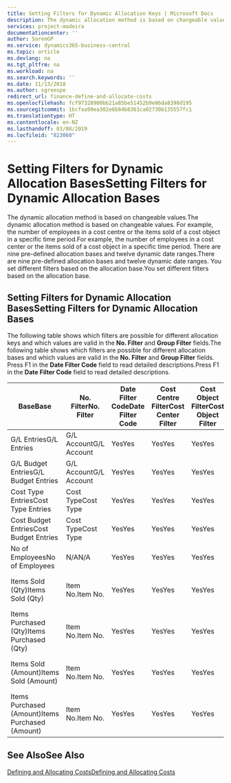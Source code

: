 ```yaml
---
title: Setting Filters for Dynamic Allocation Keys | Microsoft Docs
description: The dynamic allocation method is based on changeable values. For example, the number of employees in a cost centre or the items sold of a cost object in a specific time period. There are nine pre-defined allocation bases and twelve dynamic date ranges. You set different filters based on the allocation base.
services: project-madeira
documentationcenter: ''
author: SorenGP
ms.service: dynamics365-business-central
ms.topic: article
ms.devlang: na
ms.tgt_pltfrm: na
ms.workload: na
ms.search.keywords: ''
ms.date: 11/13/2018
ms.author: sgroespe
redirect_url: finance-define-and-allocate-costs
ms.openlocfilehash: fcf97328900bb21a85be51452b9e86da8398d195
ms.sourcegitcommit: 1bcfaa99ea302e6b84b8361ca02730b135557fc1
ms.translationtype: HT
ms.contentlocale: en-NZ
ms.lasthandoff: 03/08/2019
ms.locfileid: "823060"
---
```

# <a name="setting-filters-for-dynamic-allocation-bases"></a><span data-ttu-id="e1bd6-106">Setting Filters for Dynamic Allocation Bases</span><span class="sxs-lookup"><span data-stu-id="e1bd6-106">Setting Filters for Dynamic Allocation Bases</span></span>
<span data-ttu-id="e1bd6-107">The dynamic allocation method is based on changeable values.</span><span class="sxs-lookup"><span data-stu-id="e1bd6-107">The dynamic allocation method is based on changeable values.</span></span> <span data-ttu-id="e1bd6-108">For example, the number of employees in a cost centre or the items sold of a cost object in a specific time period.</span><span class="sxs-lookup"><span data-stu-id="e1bd6-108">For example, the number of employees in a cost center or the items sold of a cost object in a specific time period.</span></span> <span data-ttu-id="e1bd6-109">There are nine pre-defined allocation bases and twelve dynamic date ranges.</span><span class="sxs-lookup"><span data-stu-id="e1bd6-109">There are nine pre-defined allocation bases and twelve dynamic date ranges.</span></span> <span data-ttu-id="e1bd6-110">You set different filters based on the allocation base.</span><span class="sxs-lookup"><span data-stu-id="e1bd6-110">You set different filters based on the allocation base.</span></span>  

## <a name="setting-filters-for-dynamic-allocation-bases"></a><span data-ttu-id="e1bd6-111">Setting Filters for Dynamic Allocation Bases</span><span class="sxs-lookup"><span data-stu-id="e1bd6-111">Setting Filters for Dynamic Allocation Bases</span></span>  
 <span data-ttu-id="e1bd6-112">The following table shows which filters are possible for different allocation keys and which values are valid in the **No. Filter** and **Group Filter** fields.</span><span class="sxs-lookup"><span data-stu-id="e1bd6-112">The following table shows which filters are possible for different allocation bases and which values are valid in the **No. Filter** and **Group Filter** fields.</span></span> <span data-ttu-id="e1bd6-113">Press F1 in the **Date Filter Code** field to read detailed descriptions.</span><span class="sxs-lookup"><span data-stu-id="e1bd6-113">Press F1 in the **Date Filter Code** field to read detailed descriptions.</span></span>  

|<span data-ttu-id="e1bd6-114">**Base**</span><span class="sxs-lookup"><span data-stu-id="e1bd6-114">**Base**</span></span>|<span data-ttu-id="e1bd6-115">**No. Filter**</span><span class="sxs-lookup"><span data-stu-id="e1bd6-115">**No. Filter**</span></span>|<span data-ttu-id="e1bd6-116">**Date Filter Code**</span><span class="sxs-lookup"><span data-stu-id="e1bd6-116">**Date Filter Code**</span></span>|<span data-ttu-id="e1bd6-117">**Cost Centre Filter**</span><span class="sxs-lookup"><span data-stu-id="e1bd6-117">**Cost Center Filter**</span></span>|<span data-ttu-id="e1bd6-118">**Cost Object Filter**</span><span class="sxs-lookup"><span data-stu-id="e1bd6-118">**Cost Object Filter**</span></span>|<span data-ttu-id="e1bd6-119">**Group Filter**</span><span class="sxs-lookup"><span data-stu-id="e1bd6-119">**Group Filter**</span></span>|  
|--------------|----------------------------------------|----------------------------------------------|------------------------------------------------|------------------------------------------------|------------------------------------------|  
|<span data-ttu-id="e1bd6-120">G/L Entries</span><span class="sxs-lookup"><span data-stu-id="e1bd6-120">G/L Entries</span></span>|<span data-ttu-id="e1bd6-121">G/L Account</span><span class="sxs-lookup"><span data-stu-id="e1bd6-121">G/L Account</span></span>|<span data-ttu-id="e1bd6-122">Yes</span><span class="sxs-lookup"><span data-stu-id="e1bd6-122">Yes</span></span>|<span data-ttu-id="e1bd6-123">Yes</span><span class="sxs-lookup"><span data-stu-id="e1bd6-123">Yes</span></span>|<span data-ttu-id="e1bd6-124">Yes</span><span class="sxs-lookup"><span data-stu-id="e1bd6-124">Yes</span></span>|<span data-ttu-id="e1bd6-125">N/A</span><span class="sxs-lookup"><span data-stu-id="e1bd6-125">N/A</span></span>|  
|<span data-ttu-id="e1bd6-126">G/L Budget Entries</span><span class="sxs-lookup"><span data-stu-id="e1bd6-126">G/L Budget Entries</span></span>|<span data-ttu-id="e1bd6-127">G/L Account</span><span class="sxs-lookup"><span data-stu-id="e1bd6-127">G/L Account</span></span>|<span data-ttu-id="e1bd6-128">Yes</span><span class="sxs-lookup"><span data-stu-id="e1bd6-128">Yes</span></span>|<span data-ttu-id="e1bd6-129">Yes</span><span class="sxs-lookup"><span data-stu-id="e1bd6-129">Yes</span></span>|<span data-ttu-id="e1bd6-130">Yes</span><span class="sxs-lookup"><span data-stu-id="e1bd6-130">Yes</span></span>|<span data-ttu-id="e1bd6-131">G/L Budget Name</span><span class="sxs-lookup"><span data-stu-id="e1bd6-131">G/L Budget Name</span></span>|  
|<span data-ttu-id="e1bd6-132">Cost Type Entries</span><span class="sxs-lookup"><span data-stu-id="e1bd6-132">Cost Type Entries</span></span>|<span data-ttu-id="e1bd6-133">Cost Type</span><span class="sxs-lookup"><span data-stu-id="e1bd6-133">Cost Type</span></span>|<span data-ttu-id="e1bd6-134">Yes</span><span class="sxs-lookup"><span data-stu-id="e1bd6-134">Yes</span></span>|<span data-ttu-id="e1bd6-135">Yes</span><span class="sxs-lookup"><span data-stu-id="e1bd6-135">Yes</span></span>|<span data-ttu-id="e1bd6-136">Yes</span><span class="sxs-lookup"><span data-stu-id="e1bd6-136">Yes</span></span>|<span data-ttu-id="e1bd6-137">N/A</span><span class="sxs-lookup"><span data-stu-id="e1bd6-137">N/A</span></span>|  
|<span data-ttu-id="e1bd6-138">Cost Budget Entries</span><span class="sxs-lookup"><span data-stu-id="e1bd6-138">Cost Budget Entries</span></span>|<span data-ttu-id="e1bd6-139">Cost Type</span><span class="sxs-lookup"><span data-stu-id="e1bd6-139">Cost Type</span></span>|<span data-ttu-id="e1bd6-140">Yes</span><span class="sxs-lookup"><span data-stu-id="e1bd6-140">Yes</span></span>|<span data-ttu-id="e1bd6-141">Yes</span><span class="sxs-lookup"><span data-stu-id="e1bd6-141">Yes</span></span>|<span data-ttu-id="e1bd6-142">Yes</span><span class="sxs-lookup"><span data-stu-id="e1bd6-142">Yes</span></span>|<span data-ttu-id="e1bd6-143">Budget Name</span><span class="sxs-lookup"><span data-stu-id="e1bd6-143">Budget Name</span></span>|  
|<span data-ttu-id="e1bd6-144">No of Employees</span><span class="sxs-lookup"><span data-stu-id="e1bd6-144">No of Employees</span></span>|<span data-ttu-id="e1bd6-145">N/A</span><span class="sxs-lookup"><span data-stu-id="e1bd6-145">N/A</span></span>|<span data-ttu-id="e1bd6-146">Yes</span><span class="sxs-lookup"><span data-stu-id="e1bd6-146">Yes</span></span>|<span data-ttu-id="e1bd6-147">Yes</span><span class="sxs-lookup"><span data-stu-id="e1bd6-147">Yes</span></span>|<span data-ttu-id="e1bd6-148">Yes</span><span class="sxs-lookup"><span data-stu-id="e1bd6-148">Yes</span></span>|<span data-ttu-id="e1bd6-149">N/A</span><span class="sxs-lookup"><span data-stu-id="e1bd6-149">N/A</span></span>|  
|<span data-ttu-id="e1bd6-150">Items Sold (Qty)</span><span class="sxs-lookup"><span data-stu-id="e1bd6-150">Items Sold (Qty)</span></span>|<span data-ttu-id="e1bd6-151">Item No.</span><span class="sxs-lookup"><span data-stu-id="e1bd6-151">Item No.</span></span>|<span data-ttu-id="e1bd6-152">Yes</span><span class="sxs-lookup"><span data-stu-id="e1bd6-152">Yes</span></span>|<span data-ttu-id="e1bd6-153">Yes</span><span class="sxs-lookup"><span data-stu-id="e1bd6-153">Yes</span></span>|<span data-ttu-id="e1bd6-154">Yes</span><span class="sxs-lookup"><span data-stu-id="e1bd6-154">Yes</span></span>|<span data-ttu-id="e1bd6-155">Inventory Posting Group</span><span class="sxs-lookup"><span data-stu-id="e1bd6-155">Inventory Posting Group</span></span>|  
|<span data-ttu-id="e1bd6-156">Items Purchased (Qty)</span><span class="sxs-lookup"><span data-stu-id="e1bd6-156">Items Purchased (Qty)</span></span>|<span data-ttu-id="e1bd6-157">Item No.</span><span class="sxs-lookup"><span data-stu-id="e1bd6-157">Item No.</span></span>|<span data-ttu-id="e1bd6-158">Yes</span><span class="sxs-lookup"><span data-stu-id="e1bd6-158">Yes</span></span>|<span data-ttu-id="e1bd6-159">Yes</span><span class="sxs-lookup"><span data-stu-id="e1bd6-159">Yes</span></span>|<span data-ttu-id="e1bd6-160">Yes</span><span class="sxs-lookup"><span data-stu-id="e1bd6-160">Yes</span></span>|<span data-ttu-id="e1bd6-161">Inventory Posting Group</span><span class="sxs-lookup"><span data-stu-id="e1bd6-161">Inventory Posting Group</span></span>|  
|<span data-ttu-id="e1bd6-162">Items Sold (Amount)</span><span class="sxs-lookup"><span data-stu-id="e1bd6-162">Items Sold (Amount)</span></span>|<span data-ttu-id="e1bd6-163">Item No.</span><span class="sxs-lookup"><span data-stu-id="e1bd6-163">Item No.</span></span>|<span data-ttu-id="e1bd6-164">Yes</span><span class="sxs-lookup"><span data-stu-id="e1bd6-164">Yes</span></span>|<span data-ttu-id="e1bd6-165">Yes</span><span class="sxs-lookup"><span data-stu-id="e1bd6-165">Yes</span></span>|<span data-ttu-id="e1bd6-166">Yes</span><span class="sxs-lookup"><span data-stu-id="e1bd6-166">Yes</span></span>|<span data-ttu-id="e1bd6-167">Inventory Posting Group</span><span class="sxs-lookup"><span data-stu-id="e1bd6-167">Inventory Posting Group</span></span>|  
|<span data-ttu-id="e1bd6-168">Items Purchased (Amount)</span><span class="sxs-lookup"><span data-stu-id="e1bd6-168">Items Purchased (Amount)</span></span>|<span data-ttu-id="e1bd6-169">Item No.</span><span class="sxs-lookup"><span data-stu-id="e1bd6-169">Item No.</span></span>|<span data-ttu-id="e1bd6-170">Yes</span><span class="sxs-lookup"><span data-stu-id="e1bd6-170">Yes</span></span>|<span data-ttu-id="e1bd6-171">Yes</span><span class="sxs-lookup"><span data-stu-id="e1bd6-171">Yes</span></span>|<span data-ttu-id="e1bd6-172">Yes</span><span class="sxs-lookup"><span data-stu-id="e1bd6-172">Yes</span></span>|<span data-ttu-id="e1bd6-173">Inventory Posting Group</span><span class="sxs-lookup"><span data-stu-id="e1bd6-173">Inventory Posting Group</span></span>|  

## <a name="see-also"></a><span data-ttu-id="e1bd6-174">See Also</span><span class="sxs-lookup"><span data-stu-id="e1bd6-174">See Also</span></span>  
[<span data-ttu-id="e1bd6-175">Defining and Allocating Costs</span><span class="sxs-lookup"><span data-stu-id="e1bd6-175">Defining and Allocating Costs</span></span>](finance-define-and-allocate-costs.md)
